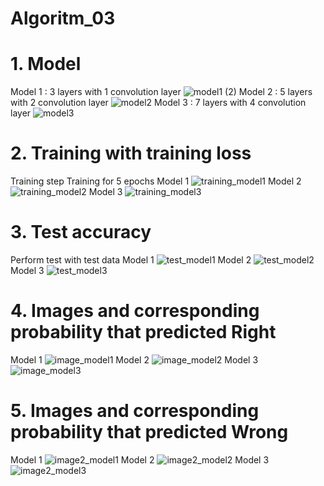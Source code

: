 # Algoritm_03
# 1. Model
Model 1 : 3 layers with 1 convolution layer
![model1 (2)](https://user-images.githubusercontent.com/39691728/83566153-824dd500-a55a-11ea-947b-fefeaa304ac1.png)
Model 2 : 5 layers with 2 convolution layer
![model2](https://user-images.githubusercontent.com/39691728/83566261-b2957380-a55a-11ea-8624-8a10fd738995.png)
Model 3 : 7 layers with 4 convolution layer
![model3](https://user-images.githubusercontent.com/39691728/83566440-f5efe200-a55a-11ea-8405-bce987d04baa.png)

# 2. Training with training loss
Training step
Training for 5 epochs
Model 1
![training_model1](https://user-images.githubusercontent.com/39691728/83567039-eb821800-a55b-11ea-8886-9d9f3731207a.png)
Model 2
![training_model2](https://user-images.githubusercontent.com/39691728/83568877-a6abb080-a55e-11ea-9a10-e05546fbaa28.png)
Model 3
![training_model3](https://user-images.githubusercontent.com/39691728/83568881-a6abb080-a55e-11ea-993a-54de1c8b989d.png)

# 3. Test accuracy
Perform test with test data
Model 1
![test_model1](https://user-images.githubusercontent.com/39691728/83568873-a6131a00-a55e-11ea-92c0-95532860bce6.png)
Model 2
![test_model2](https://user-images.githubusercontent.com/39691728/83568871-a57a8380-a55e-11ea-9d5f-067195208d43.png)
Model 3
![test_model3](https://user-images.githubusercontent.com/39691728/83568870-a4e1ed00-a55e-11ea-836a-b54d539daed0.png)

# 4. Images and corresponding probability that predicted Right
Model 1
![image_model1](https://user-images.githubusercontent.com/39691728/83567865-423c2180-a55d-11ea-8c48-c69877ea79f2.png)
Model 2
![image_model2](https://user-images.githubusercontent.com/39691728/83567872-4405e500-a55d-11ea-9609-9329e40d1284.png)
Model 3
![image_model3](https://user-images.githubusercontent.com/39691728/83567878-45cfa880-a55d-11ea-9564-f683d67161d9.png)

# 5. Images and corresponding probability that predicted Wrong
Model 1
![image2_model1](https://user-images.githubusercontent.com/39691728/83567911-541dc480-a55d-11ea-9e19-3ebc06628501.png)
Model 2
![image2_model2](https://user-images.githubusercontent.com/39691728/83567917-55e78800-a55d-11ea-92a3-7dffe136bbe5.png)
Model 3
![image2_model3](https://user-images.githubusercontent.com/39691728/83567923-57b14b80-a55d-11ea-8ad0-439821934bee.png)
